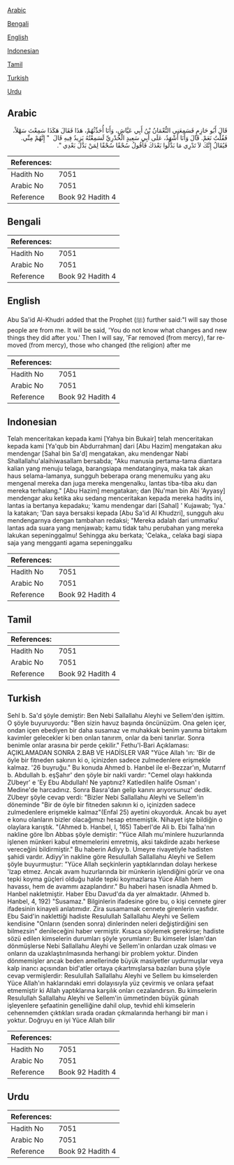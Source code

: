 [Arabic](#arabic)

[Bengali](#bengali)

[English](#english)

[Indonesian](#indonesian)

[Tamil](#tamil)

[Turkish](#turkish)

[Urdu](#urdu)

## Arabic


<div dir="rtl" lang="ar" style={{fontSize:'larger',backgroundColor:'#f8f9fa',padding:20}}>
قَالَ أَبُو حَازِمٍ فَسَمِعَنِي النُّعْمَانُ بْنُ أَبِي عَيَّاشٍ، وَأَنَا أُحَدِّثُهُمْ، هَذَا فَقَالَ هَكَذَا سَمِعْتَ سَهْلاً، فَقُلْتُ نَعَمْ‏.‏ قَالَ وَأَنَا أَشْهَدُ، عَلَى أَبِي سَعِيدٍ الْخُدْرِيِّ لَسَمِعْتُهُ يَزِيدُ فِيهِ قَالَ ‏ "‏ إِنَّهُمْ مِنِّي‏.‏ فَيُقَالُ إِنَّكَ لاَ تَدْرِي مَا بَدَّلُوا بَعْدَكَ فَأَقُولُ سُحْقًا سُحْقًا لِمَنْ بَدَّلَ بَعْدِي ‏"‏‏.‏
</div>
<div style={{backgroundColor:'#f8f9fa',padding:20, marginBottom: 10}}><table> <thead> <tr> <th>References:</th> <th></th> </tr> </thead> <tbody><tr><td>Hadith No</td><td>7051</td></tr><tr><td>Arabic No</td><td>7051</td></tr><tr><td>Reference</td><td>Book 92 Hadith 4</td></tr></tbody></table></div>

## Bengali


<div dir="ltr" lang="bn" style={{fontSize:'larger',backgroundColor:'#f8f9fa',padding:20}}>

</div>
<div style={{backgroundColor:'#f8f9fa',padding:20, marginBottom: 10}}><table> <thead> <tr> <th>References:</th> <th></th> </tr> </thead> <tbody><tr><td>Hadith No</td><td>7051</td></tr><tr><td>Arabic No</td><td>7051</td></tr><tr><td>Reference</td><td>Book 92 Hadith 4</td></tr></tbody></table></div>

## English


<div dir="ltr" lang="en" style={{fontSize:'larger',backgroundColor:'#f8f9fa',padding:20}}>
Abu Sa'id Al-Khudri added that the Prophet (ﷺ) further said:"I will say those people are from me. It will be said, 'You do not know what changes and new things they did after you.' Then I will say, 'Far removed (from mercy), far removed (from mercy), those who changed (the religion) after me
</div>
<div style={{backgroundColor:'#f8f9fa',padding:20, marginBottom: 10}}><table> <thead> <tr> <th>References:</th> <th></th> </tr> </thead> <tbody><tr><td>Hadith No</td><td>7051</td></tr><tr><td>Arabic No</td><td>7051</td></tr><tr><td>Reference</td><td>Book 92 Hadith 4</td></tr></tbody></table></div>

## Indonesian


<div dir="ltr" lang="id" style={{fontSize:'larger',backgroundColor:'#f8f9fa',padding:20}}>
Telah menceritakan kepada kami [Yahya bin Bukair] telah menceritakan kepada kami [Ya'qub bin Abdurrahman] dari [Abu Hazim] mengatakan aku mendengar [Sahal bin Sa'd] mengatakan, aku mendengar Nabi Shallallahu'alaihiwasallam bersabda; "Aku manusia pertama-tama diantara kalian yang menuju telaga, barangsiapa mendatanginya, maka tak akan haus selama-lamanya, sungguh beberapa orang menemuiku yang aku mengenal mereka dan juga mereka mengenalku, lantas tiba-tiba aku dan mereka terhalang." [Abu Hazim] mengatakan; dan [Nu'man bin Abi 'Ayyasy] mendengar aku ketika aku sedang menceritakan kepada mereka hadits ini, lantas ia bertanya kepadaku; 'kamu mendengar dari [Sahal] ' Kujawab; 'Iya.' Ia katakan; 'Dan saya bersaksi kepada [Abu Sa'id Al Khudzri], sungguh aku mendengarnya dengan tambahan redaksi; "Mereka adalah dari ummatku' lantas ada suara yang menjawab; kamu tidak tahu perubahan yang mereka lakukan sepeninggalmu! Sehingga aku berkata; 'Celaka,, celaka bagi siapa saja yang mengganti agama sepeninggalku
</div>
<div style={{backgroundColor:'#f8f9fa',padding:20, marginBottom: 10}}><table> <thead> <tr> <th>References:</th> <th></th> </tr> </thead> <tbody><tr><td>Hadith No</td><td>7051</td></tr><tr><td>Arabic No</td><td>7051</td></tr><tr><td>Reference</td><td>Book 92 Hadith 4</td></tr></tbody></table></div>

## Tamil


<div dir="ltr" lang="ta" style={{fontSize:'larger',backgroundColor:'#f8f9fa',padding:20}}>

</div>
<div style={{backgroundColor:'#f8f9fa',padding:20, marginBottom: 10}}><table> <thead> <tr> <th>References:</th> <th></th> </tr> </thead> <tbody><tr><td>Hadith No</td><td>7051</td></tr><tr><td>Arabic No</td><td>7051</td></tr><tr><td>Reference</td><td>Book 92 Hadith 4</td></tr></tbody></table></div>

## Turkish


<div dir="ltr" lang="tr" style={{fontSize:'larger',backgroundColor:'#f8f9fa',padding:20}}>
Sehl b. Sa'd şöyle demiştir: Ben Nebi Sallallahu Aleyhi ve Sellem'den işittim. O şöyle buyuruyordu: "Ben sizin havuz başında öncünüzüm. Ona gelen içer, ondan içen ebediyen bir daha susamaz ve muhakkak benim yanıma birtakım kavimler gelecekler ki ben onlan tanırım, onlar da beni tanırlar. Sonra benimle onlar arasına bir perde çekilir." Fethu'l-Bari Açıklaması: AÇIKLAMADAN SONRA 2.BAB VE HADİSLER VAR "Yüce Allah 'ın: 'Bir de öyle bir fitneden sakının ki o, içinizden sadece zulmedenlere erişmekle kalmaz. '26 buyruğu." Bu konuda Ahmed b. Hanbel ile el-Bezzar'ın, Mutarrıf b. Abdullah b. eşŞahır' den şöyle bir nakli vardır: "Cemel olayı hakkında ZUbeyr' e 'Ey Ebu Abdullah! Ne yaptınız? Katledilen halife Osman' ı Medine'de harcadınız. Sonra Basra'dan gelip kanını arıyorsunuz' dedik. ZUbeyr şöyle cevap verdi: "Bizler Nebi Sallallahu Aleyhi ve Sellem'in döneminde "Bir de öyle bir fitneden sakının ki o, içinizden sadece zulmedenlere erişmekle kalmaz"(Enfal 25) ayetini okuyorduk. Ancak bu ayet e konu olanların bizler olacağımızı hesap etmemiştik. Nihayet işte bildiğin o olaylara karıştık. "(Ahmed b. Hanbel, I, 165) Taberl'de Ali b. Ebi Talha'nın nakline göre İbn Abbas şöyle demiştir: "Yüce Allah mu'minlere huzurlarında işlenen münkeri kabul etmemelerini emretmiş, aksi takdirde azabı herkese vereceğini bildirmiştir." Bu haberin Adiyy b. Umeyre rivayetiyle hadisten şahidi vardır. Adiyy'in nakline göre Resulullah Sallallahu Aleyhi ve Sellem şöyle buyurmuştur: "Yüce Allah seçkinlerin yaptıklarından dolayı herkese 'lzap etmez. Ancak avam huzurlarında bir münkerin işlendiğini görür ve ona tepki koyma güçleri olduğu halde tepki koymazlarsa Yüce Allah hem havassı, hem de avammı azaplandırır." Bu haberi hasen isnadla Ahmed b. Hanbel nakletmiştir. Haber Ebu Davud'da da yer almaktadır. (Ahmed b. Hanbel, 4, 192) "Susamaz." Bilginlerin ifadesine göre bu, o kişi cennete girer ifadesinin kinayeli anlatımıdır. Zira susamamak cennete girenlerin vasfıdır. Ebu Said'in naklettiği hadiste Resulullah Sallallahu Aleyhi ve Sellem kendisine "Onların (senden sonra) dinlerinden neleri değiştirdiğini sen bilmezsin" denileceğini haber vermiştir. Kısaca söylemek gerekirse; hadiste sözü edilen kimselerin durumları şöyle yorumlanır: Bu kimseler İslam'dan dönmüşlerse Nebi Sallallahu Aleyhi ve Sellem'in onlardan uzak olması ve onların da uzaklaştırılmasında herhangi bir problem yoktur. Dinden dönmemişler ancak beden amellerinde büyük masiyetler uydurmuşlar veya kalp inancı açısından bid'atler ortaya çıkartmışlarsa bazıları buna şöyle cevap vermişlerdir: Resulullah Sallallahu Aleyhi ve Sellem bu kimselerden Yüce Allah'ın haklarındaki emri dolayısıyla yüz çevirmiş ve onlara şefaat etmemiştir ki Allah yaptıklarına karşılık onları cezalandırsın. Bu kimselerin Resulullah Sallallahu Aleyhi ve Sellem'in ümmetinden büyük günah işleyenlere şefaatinin genelliğine dahil olup, tevhid ehli kimselerin cehennemden çıktıkları sırada oradan çıkmalarında herhangi bir man i yoktur. Doğruyu en iyi Yüce Allah bilir
</div>
<div style={{backgroundColor:'#f8f9fa',padding:20, marginBottom: 10}}><table> <thead> <tr> <th>References:</th> <th></th> </tr> </thead> <tbody><tr><td>Hadith No</td><td>7051</td></tr><tr><td>Arabic No</td><td>7051</td></tr><tr><td>Reference</td><td>Book 92 Hadith 4</td></tr></tbody></table></div>

## Urdu


<div dir="rtl" lang="ur" style={{fontSize:'larger',backgroundColor:'#f8f9fa',padding:20}}>

</div>
<div style={{backgroundColor:'#f8f9fa',padding:20, marginBottom: 10}}><table> <thead> <tr> <th>References:</th> <th></th> </tr> </thead> <tbody><tr><td>Hadith No</td><td>7051</td></tr><tr><td>Arabic No</td><td>7051</td></tr><tr><td>Reference</td><td>Book 92 Hadith 4</td></tr></tbody></table></div>